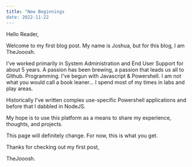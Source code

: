 ```yaml
---
title: "New Beginnings
date: 2022-11-22
---
```


Hello Reader,

Welcome to my first blog post. My name is Joshua, but for this blog, I am TheJooosh. 

I've worked primarily in System Administration and End User Support for about 5 years. A passion has been brewing, a passion that leads us all to Github. Programming. I've begun with Javascript & Powershell. I am not what you would call a book leaner... I spend most of my times in labs and play areas. 

Historically I've written complex use-specific Powershell applications and before that I dabbled in NodeJS. 

My hope is to use this platform as a means to share my experience, thoughts, and projects.

This page will definitely change. For now, this is what you get. 

Thanks for checking out my first post,

TheJooosh.
